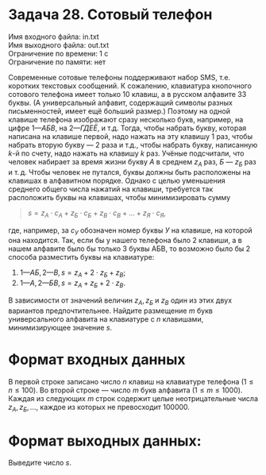 # Задача 28. Сотовый телефон
Имя входного файла: in.txt  
Имя выходного файла: out.txt  
Ограничение по времени: 1 с  
Ограничение по памяти: нет  

Современные сотовые телефоны поддерживают набор SMS, т.е. коротких текстовых сообщений. К сожалению, клавиатура кнопочного сотового телефона имеет только $10$ клавиш, а в русском алфавите $33$ буквы. (А универсальный алфавит, содержащий символы разных письменностей, имеет ещё больший размер.) Поэтому на одной клавише телефона изображают сразу несколько букв, например, на цифре $1 — АБВ$, на $2 — ГДЕЁ$, и т.д. Тогда, чтобы набрать букву, которая написана на клавише первой, надо нажать на эту клавишу $1$ раз, чтобы набрать вторую букву — $2$ раза и т.д., чтобы набрать букву, написанную $k$-й по счету, надо нажать на клавишу $k$ раз. Учёные подсчитали, что человек набирает за время жизни букву $A$ в среднем $z_А$ раз, $Б$ — $z_Б$ раз и т. д. Чтобы человек не путался, буквы должны быть расположены на клавишах в алфавитном порядке. Однако с целью уменьшения среднего общего числа нажатий на клавиши, требуется так расположить буквы на клавишах, чтобы минимизировать сумму 

> $s = z_А ⋅ c_А + z_Б ⋅ c_Б + z_В ⋅ c_В + \dots + z_Я ⋅ c_Я$,  

где, например, за $c_У$ обозначен номер буквы $У$ на клавише, на которой она находится. Так, если бы у нашего телефона было $2$ клавиши, а в нашем алфавите было бы только $3$ буквы АБВ, то возможно было бы $2$ способа разместить буквы на клавиатуре:
1. $1 — АБ, 2 — В, s = z_А + 2 ⋅ z_Б + z_В$;
2. $1 — А, 2 — БВ, s = z_А + z_Б + 2 ⋅ z_B$.

В зависимости от значений величин $z_А, z_Б$ и $z_В$ один из этих двух вариантов предпочтительнее. Найдите размещение $m$ букв универсального алфавита на клавиатуре с $n$ клавишами, минимизирующее значение $s$.

# Формат входных данных

В первой строке записано число $n$ клавиш на клавиатуре телефона $(1 ≤ n ≤ 100)$. Во второй строке — число $m$ букв алфавита $(1 ≤ m ≤ 1000)$. Каждая из следующих $m$ строк содержит целые неотрицательные числа $z_А, z_Б, \dots$, каждое из которых не превосходит $100 000$.

# Формат выходных данных:

Выведите число $s$.